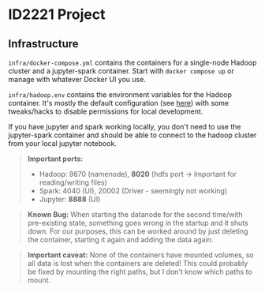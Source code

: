 # ID2221 Project

## Infrastructure
`infra/docker-compose.yml` contains the containers for a single-node Hadoop cluster and a jupyter-spark container.
Start with `docker compose up` or manage with whatever Docker UI you use.

`infra/hadoop.env` contains the environment variables for the Hadoop container.
It's mostly the default configuration (see [here](https://hub.docker.com/r/apache/hadoop)) with some tweaks/hacks to
disable permissions for local development.

If you have jupyter and spark working locally, you don't need to use the jupyter-spark container and should be able to
connect to the hadoop cluster from your local jupyter notebook.

> **Important ports:**
> - Hadoop: 9870 (namenode), **8020** (hdfs port → Important for reading/writing files)
> - Spark: 4040 (UI), 20002 (Driver - seemingly not working)
> - Jupyter: **8888** (UI)

> **Known Bug:**
> When starting the datanode for the second time/with pre-existing state, something goes wrong in the startup and it shuts down.
> For our purposes, this can be worked around by just deleting the container, starting it again and adding the data again.

> **Important caveat:**
> None of the containers have mounted volumes, so all data is lost when the containers are deleted!
> This could probably be fixed by mounting the right paths, but I don't know which paths to mount.